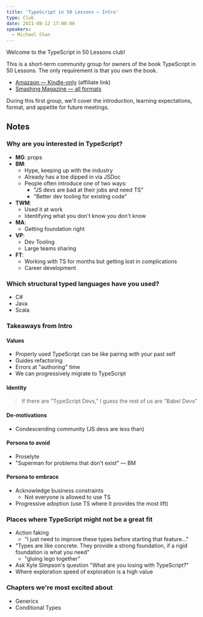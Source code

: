 ```yaml
---
title: 'TypeScript in 50 Lessons — Intro'
type: Club
date: 2021-08-12 17:00:00
speakers:
  - Michael Chan
---
```


Welcome to the TypeScript in 50 Lessons club!

This is a short-term community group for owners of the book TypeScript in 50 Lessons. The only requirement is that you own the book.

- [Amazaon — Kindle-only](https://amzn.to/3lr3ahA) (affiliate link)
- [Smashing Magazine — all formats](https://typescript-book.com)

During this first group, we'll cover the introduction, learning expectations, format, and appetite for future meetings.

## Notes

### Why are you interested in TypeScript?

- **MG**: props
- **BM**:
  - Hype, keeping up with the industry
  - Already has a toe dipped in via JSDoc
  - People often introduce one of two ways:
    - "JS devs are bad at their jobs and need TS"
    - "Better dev tooling for existing code"
- **TWM**:
  - Used it at work
  - Identifying what you don't know you don't know
- **MA**:
  - Getting foundation right
- **VP**:
  - Dev Tooling
  - Large teams sharing
- **FT**:
  - Working with TS for months but getting lost in complications
  - Career development

### Which structural typed languages have you used?

- C#
- Java
- Scala

### Takeaways from Intro

#### Values

- Properly used TypeScript can be like pairing with your past self
- Guides refactoring
- Errors at "authoring" time
- We can progressively migrate to TypeScript

#### Identity

> If there are "TypeScript Devs," I guess the rest of us are "Babel Devs"

#### De-motivations

- Condescending community (JS devs are less than)

#### Persona to avoid

- Proselyte
- "Superman for problems that don't exist" — BM

#### Persona to embrace

- Acknowledge business constraints
  - Not everyone is allowed to use TS
- Progressive adoption (use TS where it provides the most lift)

### Places where TypeScript might not be a great fit

- Action faking
  - "I just need to improve these types before starting that feature…"
- "Types are like concrete. They provide a strong foundation, if a rigid foundation is what you need"
  - "gluing lego together"
- Ask Kyle Simpson's question "What are you losing with TypeScript?"
- Where exploration speed of exploration is a high value

### Chapters we're most excited about

- Generics
- Conditional Types
